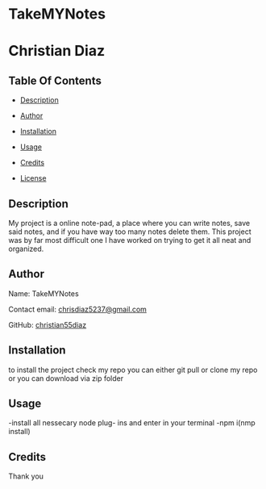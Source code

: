 # TakeMYNotes
# Christian Diaz
  
## Table Of Contents
  
* [Description](#Description)
  
* [Author](#Author)
  
* [Installation](#Installation)
  
* [Usage](#Usage)
  
* [Credits](#Credits)
  
* [License](#License)
  
## Description
  
My project is a online note-pad, a place where you can write notes, save said notes, and if you have way too many notes delete them. This project was by far most difficult one I have worked on trying to get it all neat and organized.
  
## Author
  
Name: TakeMYNotes
  
Contact email: chrisdiaz5237@gmail.com
  
GitHub: [christian55diaz](https://github.com/christian55diaz) 

  
## Installation
  
to install the project check my repo you can either git pull or clone my repo or you can download via zip folder
  
## Usage
  
-install all nessecary node plug- ins and enter in your terminal
-npm i(nmp install)
  
## Credits
  
Thank you
  
